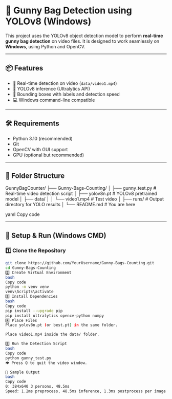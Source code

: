 # 🎯 Gunny Bag Detection using YOLOv8 (Windows)

This project uses the YOLOv8 object detection model to perform **real-time gunny bag detection** on video files. It is designed to work seamlessly on **Windows**, using Python and OpenCV.

---

## 📦 Features

- 🎥 Real-time detection on video (`data/video1.mp4`)
- 🧠 YOLOv8 inference (Ultralytics API)
- 📏 Bounding boxes with labels and detection speed
- 💻 Windows command-line compatible

---

## 🛠️ Requirements

- Python 3.10 (recommended)
- Git
- OpenCV with GUI support
- GPU (optional but recommended)

---

## 📁 Folder Structure

GunnyBagCounter/
├── Gunny-Bags-Counting/
│ ├── gunny_test.py # Real-time video detection script
│ ├── yolov8n.pt # YOLOv8 pretrained model
│ ├── data/
│ │ └── video1.mp4 # Test video
│ ├── runs/ # Output directory for YOLO results
│ └── README.md # You are here

yaml
Copy code

---

## 🚀 Setup & Run (Windows CMD)

### 1️⃣ Clone the Repository

```bash
git clone https://github.com/YourUsername/Gunny-Bags-Counting.git
cd Gunny-Bags-Counting
2️⃣ Create Virtual Environment
bash
Copy code
python -m venv venv
venv\Scripts\activate
3️⃣ Install Dependencies
bash
Copy code
pip install --upgrade pip
pip install ultralytics opencv-python numpy
4️⃣ Place Files
Place yolov8n.pt (or best.pt) in the same folder.

Place video1.mp4 inside the data/ folder.

5️⃣ Run the Detection Script
bash
Copy code
python gunny_test.py
👁️ Press Q to quit the video window.

📜 Sample Output
bash
Copy code
0: 384x640 3 persons, 48.5ms
Speed: 1.2ms preprocess, 48.5ms inference, 1.3ms postprocess per image

